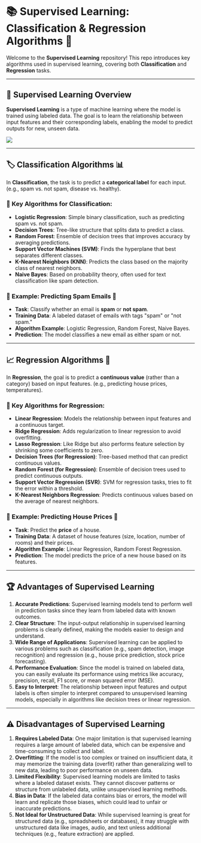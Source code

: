 # 📚 Supervised Learning: Classification & Regression Algorithms 🤖

Welcome to the **Supervised Learning** repository! This repo introduces key algorithms used in supervised learning, covering both **Classification** and **Regression** tasks.

---

## 🧠 Supervised Learning Overview

**Supervised Learning** is a type of machine learning where the model is trained using labeled data. The goal is to learn the relationship between input features and their corresponding labels, enabling the model to predict outputs for new, unseen data.

<img src="https://media.licdn.com/dms/image/v2/D5612AQGes4DS9AuTXg/article-cover_image-shrink_720_1280/article-cover_image-shrink_720_1280/0/1718347126435?e=2147483647&v=beta&t=K2oYVOlQiDyWjcNh2MjoMjtki-ctknHiLk4672c-OF0" >

---

## 🏷️ Classification Algorithms 📊

In **Classification**, the task is to predict a **categorical label** for each input. (e.g., spam vs. not spam, disease vs. healthy).

### 🚀 Key Algorithms for Classification:
- **Logistic Regression**: Simple binary classification, such as predicting spam vs. not spam.
- **Decision Trees**: Tree-like structure that splits data to predict a class.
- **Random Forest**: Ensemble of decision trees that improves accuracy by averaging predictions.
- **Support Vector Machines (SVM)**: Finds the hyperplane that best separates different classes.
- **K-Nearest Neighbors (KNN)**: Predicts the class based on the majority class of nearest neighbors.
- **Naive Bayes**: Based on probability theory, often used for text classification like spam detection.

### 📝 Example: Predicting Spam Emails 📧
- **Task**: Classify whether an email is **spam** or **not spam**.
- **Training Data**: A labeled dataset of emails with tags "spam" or "not spam."
- **Algorithm Example**: Logistic Regression, Random Forest, Naive Bayes.
- **Prediction**: The model classifies a new email as either spam or not.

---

## 📈 Regression Algorithms 🔢

In **Regression**, the goal is to predict a **continuous value** (rather than a category) based on input features. (e.g., predicting house prices, temperatures).

### 🚀 Key Algorithms for Regression:
- **Linear Regression**: Models the relationship between input features and a continuous target.
- **Ridge Regression**: Adds regularization to linear regression to avoid overfitting.
- **Lasso Regression**: Like Ridge but also performs feature selection by shrinking some coefficients to zero.
- **Decision Trees (for Regression)**: Tree-based method that can predict continuous values.
- **Random Forest (for Regression)**: Ensemble of decision trees used to predict continuous outputs.
- **Support Vector Regression (SVR)**: SVM for regression tasks, tries to fit the error within a threshold.
- **K-Nearest Neighbors Regression**: Predicts continuous values based on the average of nearest neighbors.

### 📝 Example: Predicting House Prices 🏡
- **Task**: Predict the **price** of a house.
- **Training Data**: A dataset of house features (size, location, number of rooms) and their prices.
- **Algorithm Example**: Linear Regression, Random Forest Regression.
- **Prediction**: The model predicts the price of a new house based on its features.

---

## 🏆 Advantages of Supervised Learning

1. **Accurate Predictions**: Supervised learning models tend to perform well in prediction tasks since they learn from labeled data with known outcomes.
2. **Clear Structure**: The input-output relationship in supervised learning problems is clearly defined, making the models easier to design and understand.
3. **Wide Range of Applications**: Supervised learning can be applied to various problems such as classification (e.g., spam detection, image recognition) and regression (e.g., house price prediction, stock price forecasting).
4. **Performance Evaluation**: Since the model is trained on labeled data, you can easily evaluate its performance using metrics like accuracy, precision, recall, F1 score, or mean squared error (MSE).
5. **Easy to Interpret**: The relationship between input features and output labels is often simpler to interpret compared to unsupervised learning models, especially in algorithms like decision trees or linear regression.

---

## ⚠️ Disadvantages of Supervised Learning

1. **Requires Labeled Data**: One major limitation is that supervised learning requires a large amount of labeled data, which can be expensive and time-consuming to collect and label.
2. **Overfitting**: If the model is too complex or trained on insufficient data, it may memorize the training data (overfit) rather than generalizing well to new data, leading to poor performance on unseen data.
3. **Limited Flexibility**: Supervised learning models are limited to tasks where a labeled dataset exists. They cannot discover patterns or structure from unlabeled data, unlike unsupervised learning methods.
4. **Bias in Data**: If the labeled data contains bias or errors, the model will learn and replicate those biases, which could lead to unfair or inaccurate predictions.
5. **Not Ideal for Unstructured Data**: While supervised learning is great for structured data (e.g., spreadsheets or databases), it may struggle with unstructured data like images, audio, and text unless additional techniques (e.g., feature extraction) are applied.


